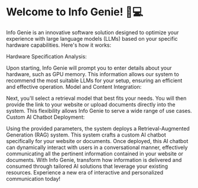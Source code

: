 # Welcome to Info Genie! 🧞💻

Info Genie is an innovative software solution designed to optimize your experience with large language models (LLMs) based on your specific hardware capabilities. Here's how it works:

Hardware Specification Analysis:

Upon starting, Info Genie will prompt you to enter details about your hardware, such as GPU memory. This information allows our system to recommend the most suitable LLMs for your setup, ensuring an efficient and effective operation.
Model and Content Integration:

Next, you'll select a retrieval model that best fits your needs. You will then provide the link to your website or upload documents directly into the system. This flexibility allows Info Genie to serve a wide range of use cases.
Custom AI Chatbot Deployment:

Using the provided parameters, the system deploys a Retrieval-Augmented Generation (RAG) system. This system crafts a custom AI chatbot specifically for your website or documents.
Once deployed, this AI chatbot can dynamically interact with users in a conversational manner, effectively communicating all the pertinent information contained in your website or documents.
With Info Genie, transform how information is delivered and consumed through tailored AI solutions that leverage your existing resources. Experience a new era of interactive and personalized communication today!
